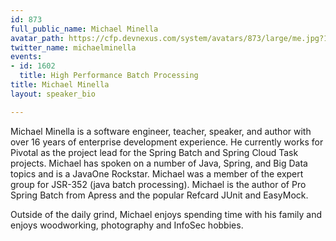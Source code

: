 ```yaml
---
id: 873
full_public_name: Michael Minella
avatar_path: https://cfp.devnexus.com/system/avatars/873/large/me.jpg?1507129537
twitter_name: michaelminella
events:
- id: 1602
  title: High Performance Batch Processing
title: Michael Minella
layout: speaker_bio

---
```

Michael Minella is a software engineer, teacher, speaker, and author with over 16 years of enterprise development experience. He currently works for Pivotal as the project lead for the Spring Batch and Spring Cloud Task projects. Michael has spoken on a number of Java, Spring, and Big Data topics and is a JavaOne Rockstar. Michael was a member of the expert group for JSR-352 (java batch processing). Michael is the author of Pro Spring Batch from Apress and the popular Refcard JUnit and EasyMock.

Outside of the daily grind, Michael enjoys spending time with his family and enjoys woodworking, photography and InfoSec hobbies.
